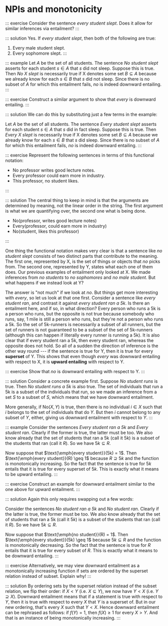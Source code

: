 # NPIs and monotonicity

::: exercise
Consider the sentence *every student slept*.
Does it allow for similar inferences via entailment?
:::

::: solution
Yes. If *every student slept*, then both of the following are true:

1. Every male student slept.
1. Every sophomore slept.
:::

::: example
Let $A$ be the set of all students.
The sentence *No student slept* asserts for each student $s \in A$ that $s$ did not sleep.
Suppose this is true.
Then *No X slept* is necessarily true if X denotes some set $B \subseteq A$ because we already know for each $s \in B$ that $s$ did not sleep.
Since there is no subset of $A$ for which this entailment fails, *no* is indeed downward entailing.
:::

::: exercise
Construct a similar argument to show that *every* is downward entailing.
:::

::: solution
We can do this by substituting just a few terms in the example:

Let $A$ be the set of all students.
The sentence *Every student slept* asserts for each student $s \in A$ that $s$ did in fact sleep.
Suppose this is true.
Then *Every X slept* is necessarily true if X denotes some set $B \subseteq A$ because we already know for each $s \in B$ that $s$ did sleep.
Since there is no subset of $A$ for which this entailment fails, *no* is indeed downward entailing.
:::

::: exercise
Represent the following sentences in terms of this functional notation:

- No professor writes good lecture notes.
- Every professor could earn more in industry.
- This professor, no student likes.

:::

::: solution
The central thing to keep in mind is that the arguments are determined by meaning, not the linear order in the string.
The first argument is what we are quantifying over, the second one what is being done.

- No(professor, writes good lecture notes)
- Every(professor, could earn more in industry)
- No(student, likes this professor)

:::

One thing the functional notation makes very clear is that a sentence like *no student slept* consists of two distinct parts that contribute to the meaning.
The first one, represented by X, is the set of things or objects that *no* picks from.
The second one, represented by Y, states what each one of them does.
Our previous examples of entailment only looked at X.
We made inferences from *no students* to *no sophomores* and *no male student*.
But what happens if we instead look at Y?

The answer is "not much" if we look at *no*.
But things get more interesting with *every*, so let us look at that one first.
Consider a sentence like *every student ran*, and contrast it against *every student ran a 5k*.
Is there an entailment here, and if so, in what direction?
Every person who runs a 5k is a person who runs, but the opposite is not true because somebody who runs, say, 1 mile is still a person who runs, but they're not a person who runs a 5k.
So the set of 5k-runners is necessarily a subset of all runners, but the set of runners is not guaranteed to be a subset of the set of 5k-runners (although this can happen if literally every runner is running a 5k).
It is also clear that if every student ran a 5k, then every student ran, whereas the opposite does not hold. 
So all of a sudden the direction of inference is the other way round --- if the sentence is true for Y, then it is true for every **superset** of Y.
This shows that even though *every* was downward entailing with respect to X, it is **upward entailing** with respect to Y.

::: exercise
Show that *no* is downward entailing with respect to Y.
:::

::: solution
Consider a concrete example first.
Suppose *No student runs* is true.
Then *No student runs a 5k* is also true.
The set of individuals that run a 5k is a subset of the individuals that run, so we made an inference from a set $S$ to a subset of $S$, which means that we have downward entailment.

More generally, if $\mathrm{No}(X,Y)$ is true, then there is no individual $i \in X$ such that $i$ belongs to the set of individuals that do $Y$.
But then $i$ cannot belong to any subset of $Y$, either, giving us downward entailment with respect to $Y$.
:::

::: example
Consider the sentences
*Every student ran a 5k*
and
*Every student ran*.
Clearly if the former is true, the latter must be too.
We also know already that the set of students that ran a 5k (call it $5k$) is a subset of the students that ran (call it $R$).
So we have $5k \subseteq R$.

Now suppose that $\text{\emph{every student}}(5k) = 1$.
Then $\text{\emph{every student}}(R) \geq 1$ because $R \supseteq 5k$ and the function is monotonically increasing.
So the fact that the sentence is true for $5k$ entails that it is true for every superset of $5k$.
This is exactly what it means to be upward entailing.
:::

::: exercise
Construct an example for downward entailment similar to the one above for upward entailment.
:::

::: solution
Again this only requires swapping out a few words:

Consider the sentences
*No student ran a 5k*
and
*No student ran*.
Clearly if the latter is true, the former must be too.
We also know already that the set of students that ran a 5k (call it $5k$) is a subset of the students that ran (call it $R$).
So we have $5k \subseteq R$.

Now suppose that $\text{\emph{no student}}(R) = 1$.
Then $\text{\emph{every student}}(5k) \geq 1$ because $5k \subseteq R$ and the function is monotonically decreasing.
So the fact that the sentence is true for $R$ entails that it is true for every subset of $R$.
This is exactly what it means to be downward entailing.
:::

::: exercise
Alternatively, we may view downward entailment as a monotonically increasing function if sets are ordered by the superset relation instead of subset.
Explain why!
:::

::: solution
By ordering sets by the superset relation instead of the subset relation, we flip their order: if $X < Y$ (i.e. $X \subseteq Y$), we now have $Y < X$ (i.e. $Y \supseteq X$).
Downward entailment means that if a statement is true with respect to $Y$, then it is true with respect to every $X$ that $Y$ is a superset of.
But in our new ordering, that's every $X$ such that $Y < X$.
Hence downward entailment can be rephrased as follows: if $f(Y) = 1$, then $f(X) \geq 1$ for every $X > Y$.
And that is an instance of being monotonically increasing.
:::
